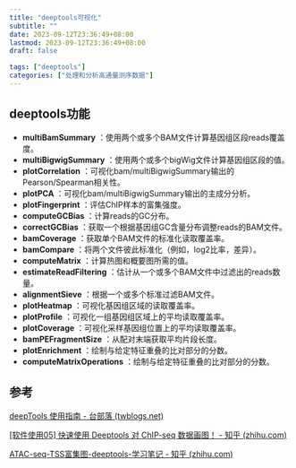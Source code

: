 ```yaml
---
title: "deeptools可视化"
subtitle: ""
date: 2023-09-12T23:36:49+08:00
lastmod: 2023-09-12T23:36:49+08:00
draft: false

tags: ["deeptools"]
categories: ["处理和分析高通量测序数据"]
---
```

## deeptools功能

* **multiBamSummary** ：使用两个或多个BAM文件计算基因组区段reads覆盖度。
* **multiBigwigSummary** ：使用两个或多个bigWig文件计算基因组区段的值。
* **plotCorrelation** ：可视化bam/multiBigwigSummary输出的Pearson/Spearman相关性。
* **plotPCA** ：可视化bam/multiBigwigSummary输出的主成分分析。
* **plotFingerprint** ：评估ChIP样本的富集强度。
* **computeGCBias** ：计算reads的GC分布。
* **correctGCBias** ：获取一个根据基因组GC含量分布调整reads的BAM文件。
* **bamCoverage** ：获取单个BAM文件的标准化读取覆盖率。
* **bamCompare** ：将两个文件彼此标准化（例如，log2比率，差异）。
* **computeMatrix** ：计算热图和概要图所需的值。
* **estimateReadFiltering** ：估计从一个或多个BAM文件中过滤出的reads数量。
* **alignmentSieve** ：根据一个或多个标准过滤BAM文件。
* **plotHeatmap** ：可视化基因组区域的读取覆盖率。
* **plotProfile** ：可视化一组基因组区域上的平均读取覆盖率。
* **plotCoverage** ：可视化采样基因组位置上的平均读取覆盖率。
* **bamPEFragmentSize** ：从配对末端获取平均片段长度。
* **plotEnrichment** ：绘制与给定特征重叠的比对部分的分数。
* **computeMatrixOperations** ：绘制与给定特征重叠的比对部分的分数。

## 参考

[deepTools 使用指南 - 台部落 (twblogs.net)](https://www.twblogs.net/a/5cc19761bd9eee3aed7895c3)

[[软件使用05] 快速使用 Deeptools 对 ChIP-seq 数据画图！ - 知乎 (zhihu.com)](https://zhuanlan.zhihu.com/p/166282791)

[ATAC-seq-TSS富集图-deeptools-学习笔记 - 知乎 (zhihu.com)](https://zhuanlan.zhihu.com/p/434546334)
